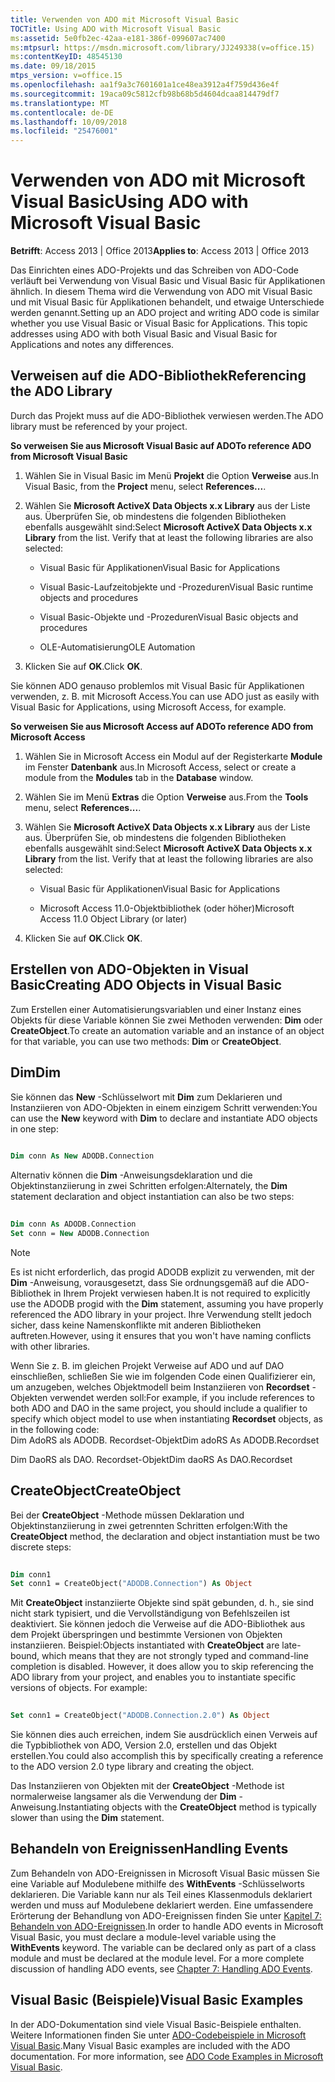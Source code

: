 ```yaml
---
title: Verwenden von ADO mit Microsoft Visual Basic
TOCTitle: Using ADO with Microsoft Visual Basic
ms:assetid: 5e0fb2ec-42aa-e181-386f-099607ac7400
ms:mtpsurl: https://msdn.microsoft.com/library/JJ249338(v=office.15)
ms:contentKeyID: 48545130
ms.date: 09/18/2015
mtps_version: v=office.15
ms.openlocfilehash: aa1f9a3c7601601a1ce48ea3912a4f759d436e4f
ms.sourcegitcommit: 19aca09c5812cfb98b68b5d4604dcaa814479df7
ms.translationtype: MT
ms.contentlocale: de-DE
ms.lasthandoff: 10/09/2018
ms.locfileid: "25476001"
---
```

# <a name="using-ado-with-microsoft-visual-basic"></a><span data-ttu-id="13d6b-102">Verwenden von ADO mit Microsoft Visual Basic</span><span class="sxs-lookup"><span data-stu-id="13d6b-102">Using ADO with Microsoft Visual Basic</span></span>


<span data-ttu-id="13d6b-103">**Betrifft**: Access 2013 | Office 2013</span><span class="sxs-lookup"><span data-stu-id="13d6b-103">**Applies to**: Access 2013 | Office 2013</span></span>

<span data-ttu-id="13d6b-p101">Das Einrichten eines ADO-Projekts und das Schreiben von ADO-Code verläuft bei Verwendung von Visual Basic und Visual Basic für Applikationen ähnlich. In diesem Thema wird die Verwendung von ADO mit Visual Basic und mit Visual Basic für Applikationen behandelt, und etwaige Unterschiede werden genannt.</span><span class="sxs-lookup"><span data-stu-id="13d6b-p101">Setting up an ADO project and writing ADO code is similar whether you use Visual Basic or Visual Basic for Applications. This topic addresses using ADO with both Visual Basic and Visual Basic for Applications and notes any differences.</span></span>

## <a name="referencing-the-ado-library"></a><span data-ttu-id="13d6b-106">Verweisen auf die ADO-Bibliothek</span><span class="sxs-lookup"><span data-stu-id="13d6b-106">Referencing the ADO Library</span></span>

<span data-ttu-id="13d6b-107">Durch das Projekt muss auf die ADO-Bibliothek verwiesen werden.</span><span class="sxs-lookup"><span data-stu-id="13d6b-107">The ADO library must be referenced by your project.</span></span>

<span data-ttu-id="13d6b-108">**So verweisen Sie aus Microsoft Visual Basic auf ADO**</span><span class="sxs-lookup"><span data-stu-id="13d6b-108">**To reference ADO from Microsoft Visual Basic**</span></span>

1.  <span data-ttu-id="13d6b-109">Wählen Sie in Visual Basic im Menü **Projekt** die Option **Verweise** aus.</span><span class="sxs-lookup"><span data-stu-id="13d6b-109">In Visual Basic, from the **Project** menu, select **References...**.</span></span>

2.  <span data-ttu-id="13d6b-p102">Wählen Sie **Microsoft ActiveX Data Objects x.x Library** aus der Liste aus. Überprüfen Sie, ob mindestens die folgenden Bibliotheken ebenfalls ausgewählt sind:</span><span class="sxs-lookup"><span data-stu-id="13d6b-p102">Select **Microsoft ActiveX Data Objects x.x Library** from the list. Verify that at least the following libraries are also selected:</span></span>
    
    - <span data-ttu-id="13d6b-112">Visual Basic für Applikationen</span><span class="sxs-lookup"><span data-stu-id="13d6b-112">Visual Basic for Applications</span></span>
    
    - <span data-ttu-id="13d6b-113">Visual Basic-Laufzeitobjekte und -Prozeduren</span><span class="sxs-lookup"><span data-stu-id="13d6b-113">Visual Basic runtime objects and procedures</span></span>
    
    - <span data-ttu-id="13d6b-114">Visual Basic-Objekte und -Prozeduren</span><span class="sxs-lookup"><span data-stu-id="13d6b-114">Visual Basic objects and procedures</span></span>
    
    - <span data-ttu-id="13d6b-115">OLE-Automatisierung</span><span class="sxs-lookup"><span data-stu-id="13d6b-115">OLE Automation</span></span>

3.  <span data-ttu-id="13d6b-116">Klicken Sie auf **OK**.</span><span class="sxs-lookup"><span data-stu-id="13d6b-116">Click **OK**.</span></span>

<span data-ttu-id="13d6b-117">Sie können ADO genauso problemlos mit Visual Basic für Applikationen verwenden, z. B. mit Microsoft Access.</span><span class="sxs-lookup"><span data-stu-id="13d6b-117">You can use ADO just as easily with Visual Basic for Applications, using Microsoft Access, for example.</span></span>

<span data-ttu-id="13d6b-118">**So verweisen Sie aus Microsoft Access auf ADO**</span><span class="sxs-lookup"><span data-stu-id="13d6b-118">**To reference ADO from Microsoft Access**</span></span>

1.  <span data-ttu-id="13d6b-119">Wählen Sie in Microsoft Access ein Modul auf der Registerkarte **Module** im Fenster **Datenbank** aus.</span><span class="sxs-lookup"><span data-stu-id="13d6b-119">In Microsoft Access, select or create a module from the **Modules** tab in the **Database** window.</span></span>

2.  <span data-ttu-id="13d6b-120">Wählen Sie im Menü **Extras** die Option **Verweise** aus.</span><span class="sxs-lookup"><span data-stu-id="13d6b-120">From the **Tools** menu, select **References...**.</span></span>

3.  <span data-ttu-id="13d6b-p103">Wählen Sie **Microsoft ActiveX Data Objects x.x Library** aus der Liste aus. Überprüfen Sie, ob mindestens die folgenden Bibliotheken ebenfalls ausgewählt sind:</span><span class="sxs-lookup"><span data-stu-id="13d6b-p103">Select **Microsoft ActiveX Data Objects x.x Library** from the list. Verify that at least the following libraries are also selected:</span></span>
    
    - <span data-ttu-id="13d6b-123">Visual Basic für Applikationen</span><span class="sxs-lookup"><span data-stu-id="13d6b-123">Visual Basic for Applications</span></span>
    
    - <span data-ttu-id="13d6b-124">Microsoft Access 11.0-Objektbibliothek (oder höher)</span><span class="sxs-lookup"><span data-stu-id="13d6b-124">Microsoft Access 11.0 Object Library (or later)</span></span>

4.  <span data-ttu-id="13d6b-125">Klicken Sie auf **OK**.</span><span class="sxs-lookup"><span data-stu-id="13d6b-125">Click **OK**.</span></span>

## <a name="creating-ado-objects-in-visual-basic"></a><span data-ttu-id="13d6b-126">Erstellen von ADO-Objekten in Visual Basic</span><span class="sxs-lookup"><span data-stu-id="13d6b-126">Creating ADO Objects in Visual Basic</span></span>

<span data-ttu-id="13d6b-127">Zum Erstellen einer Automatisierungsvariablen und einer Instanz eines Objekts für diese Variable können Sie zwei Methoden verwenden: **Dim** oder **CreateObject**.</span><span class="sxs-lookup"><span data-stu-id="13d6b-127">To create an automation variable and an instance of an object for that variable, you can use two methods: **Dim** or **CreateObject**.</span></span>

## <a name="dim"></a><span data-ttu-id="13d6b-128">Dim</span><span class="sxs-lookup"><span data-stu-id="13d6b-128">Dim</span></span>

<span data-ttu-id="13d6b-129">Sie können das **New** -Schlüsselwort mit **Dim** zum Deklarieren und Instanziieren von ADO-Objekten in einem einzigem Schritt verwenden:</span><span class="sxs-lookup"><span data-stu-id="13d6b-129">You can use the **New** keyword with **Dim** to declare and instantiate ADO objects in one step:</span></span>

```vb 
 
Dim conn As New ADODB.Connection 
```

<span data-ttu-id="13d6b-130">Alternativ können die **Dim** -Anweisungsdeklaration und die Objektinstanziierung in zwei Schritten erfolgen:</span><span class="sxs-lookup"><span data-stu-id="13d6b-130">Alternately, the **Dim** statement declaration and object instantiation can also be two steps:</span></span>

```vb 
 
Dim conn As ADODB.Connection 
Set conn = New ADODB.Connection 
```


> [!NOTE]
> <P><span data-ttu-id="13d6b-131">Es ist nicht erforderlich, das progid ADODB explizit zu verwenden, mit der <STRONG>Dim</STRONG> -Anweisung, vorausgesetzt, dass Sie ordnungsgemäß auf die ADO-Bibliothek in Ihrem Projekt verwiesen haben.</span><span class="sxs-lookup"><span data-stu-id="13d6b-131">It is not required to explicitly use the ADODB progid with the <STRONG>Dim</STRONG> statement, assuming you have properly referenced the ADO library in your project.</span></span> <span data-ttu-id="13d6b-132">Ihre Verwendung stellt jedoch sicher, dass keine Namenskonflikte mit anderen Bibliotheken auftreten.</span><span class="sxs-lookup"><span data-stu-id="13d6b-132">However, using it ensures that you won't have naming conflicts with other libraries.</span></span></P>



<span data-ttu-id="13d6b-133">Wenn Sie z. B. im gleichen Projekt Verweise auf ADO und auf DAO einschließen, schließen Sie wie im folgenden Code einen Qualifizierer ein, um anzugeben, welches Objektmodell beim Instanziieren von **Recordset** -Objekten verwendet werden soll:</span><span class="sxs-lookup"><span data-stu-id="13d6b-133">For example, if you include references to both ADO and DAO in the same project, you should include a qualifier to specify which object model to use when instantiating **Recordset** objects, as in the following code:</span></span>  
<span data-ttu-id="13d6b-134">Dim AdoRS als ADODB. Recordset-Objekt</span><span class="sxs-lookup"><span data-stu-id="13d6b-134">Dim adoRS As ADODB.Recordset</span></span>  
  
<span data-ttu-id="13d6b-135">Dim DaoRS als DAO. Recordset-Objekt</span><span class="sxs-lookup"><span data-stu-id="13d6b-135">Dim daoRS As DAO.Recordset</span></span>

## <a name="createobject"></a><span data-ttu-id="13d6b-136">CreateObject</span><span class="sxs-lookup"><span data-stu-id="13d6b-136">CreateObject</span></span>

<span data-ttu-id="13d6b-137">Bei der **CreateObject** -Methode müssen Deklaration und Objektinstanziierung in zwei getrennten Schritten erfolgen:</span><span class="sxs-lookup"><span data-stu-id="13d6b-137">With the **CreateObject** method, the declaration and object instantiation must be two discrete steps:</span></span>

```vb 
 
Dim conn1 
Set conn1 = CreateObject("ADODB.Connection") As Object 
```

<span data-ttu-id="13d6b-p105">Mit **CreateObject** instanziierte Objekte sind spät gebunden, d. h., sie sind nicht stark typisiert, und die Vervollständigung von Befehlszeilen ist deaktiviert. Sie können jedoch die Verweise auf die ADO-Bibliothek aus dem Projekt überspringen und bestimmte Versionen von Objekten instanziieren. Beispiel:</span><span class="sxs-lookup"><span data-stu-id="13d6b-p105">Objects instantiated with **CreateObject** are late-bound, which means that they are not strongly typed and command-line completion is disabled. However, it does allow you to skip referencing the ADO library from your project, and enables you to instantiate specific versions of objects. For example:</span></span>

```vb 
 
Set conn1 = CreateObject("ADODB.Connection.2.0") As Object 
```

<span data-ttu-id="13d6b-141">Sie können dies auch erreichen, indem Sie ausdrücklich einen Verweis auf die Typbibliothek von ADO, Version 2.0, erstellen und das Objekt erstellen.</span><span class="sxs-lookup"><span data-stu-id="13d6b-141">You could also accomplish this by specifically creating a reference to the ADO version 2.0 type library and creating the object.</span></span>

<span data-ttu-id="13d6b-142">Das Instanziieren von Objekten mit der **CreateObject** -Methode ist normalerweise langsamer als die Verwendung der **Dim** -Anweisung.</span><span class="sxs-lookup"><span data-stu-id="13d6b-142">Instantiating objects with the **CreateObject** method is typically slower than using the **Dim** statement.</span></span>

## <a name="handling-events"></a><span data-ttu-id="13d6b-143">Behandeln von Ereignissen</span><span class="sxs-lookup"><span data-stu-id="13d6b-143">Handling Events</span></span>

<span data-ttu-id="13d6b-p106">Zum Behandeln von ADO-Ereignissen in Microsoft Visual Basic müssen Sie eine Variable auf Modulebene mithilfe des **WithEvents** -Schlüsselworts deklarieren. Die Variable kann nur als Teil eines Klassenmoduls deklariert werden und muss auf Modulebene deklariert werden. Eine umfassendere Erörterung der Behandlung von ADO-Ereignissen finden Sie unter [Kapitel 7: Behandeln von ADO-Ereignissen](chapter-7-handling-ado-events.md).</span><span class="sxs-lookup"><span data-stu-id="13d6b-p106">In order to handle ADO events in Microsoft Visual Basic, you must declare a module-level variable using the **WithEvents** keyword. The variable can be declared only as part of a class module and must be declared at the module level. For a more complete discussion of handling ADO events, see [Chapter 7: Handling ADO Events](chapter-7-handling-ado-events.md).</span></span>

## <a name="visual-basic-examples"></a><span data-ttu-id="13d6b-147">Visual Basic (Beispiele)</span><span class="sxs-lookup"><span data-stu-id="13d6b-147">Visual Basic Examples</span></span>

<span data-ttu-id="13d6b-p107">In der ADO-Dokumentation sind viele Visual Basic-Beispiele enthalten. Weitere Informationen finden Sie unter [ADO-Codebeispiele in Microsoft Visual Basic](ado-code-examples-in-microsoft-visual-basic.md).</span><span class="sxs-lookup"><span data-stu-id="13d6b-p107">Many Visual Basic examples are included with the ADO documentation. For more information, see [ADO Code Examples in Microsoft Visual Basic](ado-code-examples-in-microsoft-visual-basic.md).</span></span>

